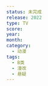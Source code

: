 ```yaml
---
status: 未完成
release: 2022
type: TV
score:
year:
month:
category:
  - 动漫
tags:
  - B类
  - 漫改
  - 悬疑
---
```

